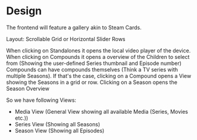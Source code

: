 # Design

The frontend will feature a gallery akin to Steam Cards.

Layout: Scrollable Grid or Horizontal Slider Rows

When clicking on Standalones it opens the local video player of the device.
When clicking on Compounds it opens a overview of the Children to select from (Showing the user-defined Series thumbnail and Episode number) Compounds can have compounds themselves (Think a TV series with multiple Seasons). If that's the case, clicking on a Compound opens a View showing the Seasons in a grid or row. Clicking on a Season opens the Season Overview


So we have following Views:

- Media View (General View showing all available Media (Series, Movies etc.))
- Series View (Showing all Seasons)
- Season View (Showing all Episodes)